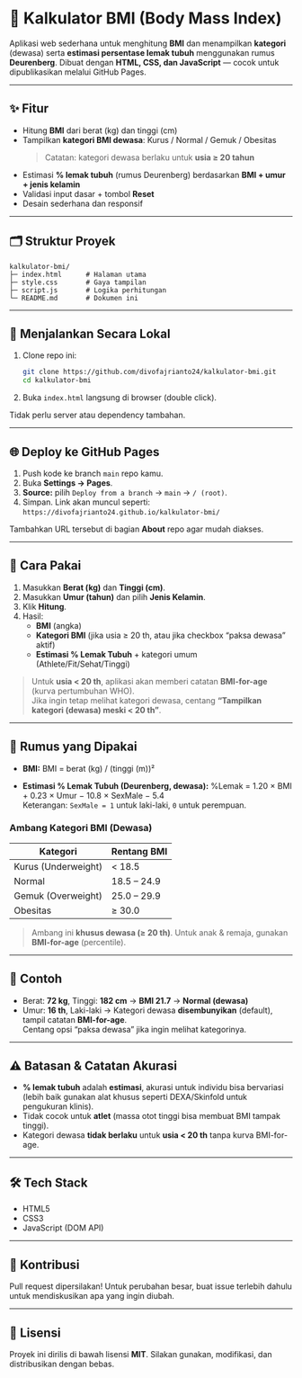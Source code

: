 # 🧮 Kalkulator BMI (Body Mass Index)

Aplikasi web sederhana untuk menghitung **BMI** dan menampilkan **kategori** (dewasa) serta **estimasi persentase lemak tubuh** menggunakan rumus **Deurenberg**. Dibuat dengan **HTML, CSS, dan JavaScript** — cocok untuk dipublikasikan melalui GitHub Pages.

---

## ✨ Fitur

- Hitung **BMI** dari berat (kg) dan tinggi (cm)
- Tampilkan **kategori BMI dewasa**: Kurus / Normal / Gemuk / Obesitas  
  > Catatan: kategori dewasa berlaku untuk **usia ≥ 20 tahun**
- Estimasi **% lemak tubuh** (rumus Deurenberg) berdasarkan **BMI + umur + jenis kelamin**
- Validasi input dasar + tombol **Reset**
- Desain sederhana dan responsif

---

## 🗂 Struktur Proyek

```
kalkulator-bmi/
├─ index.html      # Halaman utama
├─ style.css       # Gaya tampilan
├─ script.js       # Logika perhitungan
└─ README.md       # Dokumen ini
```

---

## 🚀 Menjalankan Secara Lokal

1. Clone repo ini:
   ```bash
   git clone https://github.com/divofajrianto24/kalkulator-bmi.git
   cd kalkulator-bmi
   ```
2. Buka `index.html` langsung di browser (double click).

Tidak perlu server atau dependency tambahan.

---

## 🌐 Deploy ke GitHub Pages

1. Push kode ke branch `main` repo kamu.
2. Buka **Settings → Pages**.
3. **Source:** pilih `Deploy from a branch` → `main` → `/ (root)`.
4. Simpan. Link akan muncul seperti:  
   `https://divofajrianto24.github.io/kalkulator-bmi/`

Tambahkan URL tersebut di bagian **About** repo agar mudah diakses.

---

## 🧠 Cara Pakai

1. Masukkan **Berat (kg)** dan **Tinggi (cm)**.
2. Masukkan **Umur (tahun)** dan pilih **Jenis Kelamin**.
3. Klik **Hitung**.
4. Hasil:
   - **BMI** (angka)
   - **Kategori BMI** (jika usia ≥ 20 th, atau jika checkbox “paksa dewasa” aktif)
   - **Estimasi % Lemak Tubuh** + kategori umum (Athlete/Fit/Sehat/Tinggi)

> Untuk **usia < 20 th**, aplikasi akan memberi catatan **BMI-for-age** (kurva pertumbuhan WHO).  
> Jika ingin tetap melihat kategori dewasa, centang **“Tampilkan kategori (dewasa) meski < 20 th”**.

---

## 🧮 Rumus yang Dipakai

- **BMI:**
  BMI = berat (kg) / (tinggi (m))²

- **Estimasi % Lemak Tubuh (Deurenberg, dewasa):**
  %Lemak = 1.20 × BMI + 0.23 × Umur − 10.8 × SexMale − 5.4  
  Keterangan: `SexMale = 1` untuk laki-laki, `0` untuk perempuan.

### Ambang Kategori BMI (Dewasa)

| Kategori | Rentang BMI |
|---------|--------------|
| Kurus (Underweight) | < 18.5 |
| Normal | 18.5 – 24.9 |
| Gemuk (Overweight) | 25.0 – 29.9 |
| Obesitas | ≥ 30.0 |

> Ambang ini **khusus dewasa (≥ 20 th)**. Untuk anak & remaja, gunakan **BMI-for-age** (percentile).

---

## 🎯 Contoh

- Berat: **72 kg**, Tinggi: **182 cm** → **BMI 21.7** → **Normal (dewasa)**  
- Umur: **16 th**, Laki-laki → Kategori dewasa **disembunyikan** (default), tampil catatan **BMI-for-age**.  
  Centang opsi “paksa dewasa” jika ingin melihat kategorinya.

---

## ⚠️ Batasan & Catatan Akurasi

- **% lemak tubuh** adalah **estimasi**, akurasi untuk individu bisa bervariasi (lebih baik gunakan alat khusus seperti DEXA/Skinfold untuk pengukuran klinis).
- Tidak cocok untuk **atlet** (massa otot tinggi bisa membuat BMI tampak tinggi).
- Kategori dewasa **tidak berlaku** untuk **usia < 20 th** tanpa kurva BMI-for-age.

---

## 🛠️ Tech Stack

- HTML5
- CSS3
- JavaScript (DOM API)

---

## 🤝 Kontribusi

Pull request dipersilakan! Untuk perubahan besar, buat issue terlebih dahulu untuk mendiskusikan apa yang ingin diubah.

---

## 📄 Lisensi

Proyek ini dirilis di bawah lisensi **MIT**. Silakan gunakan, modifikasi, dan distribusikan dengan bebas.
